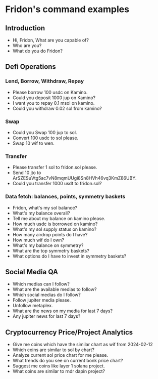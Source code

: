 # Fridon's command examples

## Introduction
- Hi, Fridon, What are you capable of?
- Who are you?
- What do you do Fridon?

## Defi Operations
###  Lend, Borrow, Withdraw, Repay
- Please borrow 100 usdc on Kamino.
- Could you deposit 1000 jup on Kamino?
- I want you to repay 0.1 msol on kamino.
- Could you withdraw 0.02 sol from kamino?


### Swap
- Could you Swap 100 jup to sol.
- Convert 100 usdc to sol please.
- Swap 10 wif to wen.

### Transfer
- Please transfer 1 sol to fridon.sol please.
- Send 10 jto to ArSZESuVtg5ac7vN8mqmUUgi8Sn8HVh46vq3KmZ86UBY.
- Could you transfer 1000 usdt to fridon.sol?

### Data fetch: balances, points, symmetry baskets
- Fridon, what's my sol balance?
- What's my balance overall?
- Tell me about my balance on kamino please.
- How much usdc is borrowed on kamino?
- What's my sol supply status on kamino?
- How many airdrop points do I have?
- How much wif do I own?
- What's my balance on symmetry?
- What are the top symmetry baskets?
- What options do I have to invest in symmetry baskets?

## Social Media QA
- Which medias can I follow?
- What are the available medias to follow?
- Which social medias do I follow?
- Follow jupiter media please.
- Unfollow metaplex.
- What are the news on my media for last 7 days?
- Any jupiter news for last 7 days?


## Cryptocurrency Price/Project Analytics
- Give me coins which have the similar chart as wif from 2024-02-12
- Which coins are similar to sol by chart?
- Analyze current sol price chart for me please.
- What trends do you see on current bonk price chart?
- Suggest me coins like layer 1 solana project.
- What coins are similar to rndr dapin project? 
